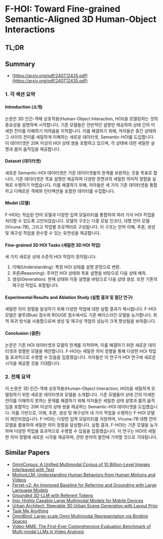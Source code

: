 # F-HOI: Toward Fine-grained Semantic-Aligned 3D Human-Object Interactions
## TL;DR
## Summary
- [https://arxiv.org/pdf/2407.12435.pdf](https://arxiv.org/pdf/2407.12435.pdf)

### 1. 각 섹션 요약

#### Introduction (소개)
논문은 3D 인간-객체 상호작용(Human-Object Interaction, HOI)을 모델링하는 것의 중요성을 설명하며 시작합니다. 기존 모델들은 전반적인 설명만 제공하여 상태 간의 미세한 전이를 이해하기 어려움을 지적합니다. 이를 해결하기 위해, 저자들은 중간 상태와 그 사이의 전이를 세밀하게 이해하는 새로운 데이터셋, Semantic-HOI를 도입합니다. 이 데이터셋은 20K 이상의 HOI 상태 쌍을 포함하고 있으며, 각 상태에 대한 세밀한 설명과 몸의 움직임을 제공합니다.

#### Dataset (데이터셋)
새로운 Semantic-HOI 데이터셋은 기존 데이터셋들의 한계를 보완하는 것을 목표로 합니다. 기존 데이터셋은 목표 설명만 제공하여 다양한 장면과의 세밀한 의미적 정렬을 실제로 수행하기 어렵습니다. 이를 해결하기 위해, 저자들은 세 가지 기존 데이터셋을 통합하고 다채로운 객체와 인터랙션을 포함한 데이터를 수집합니다.

#### Model (모델)
F-HOI는 학습된 언어 모델과 다양한 입력 모달리티를 통합하여 여러 가지 HOI 작업을 처리할 수 있도록 고안되었습니다. 모델의 구조는 다중 모달 인코더, 대형 언어 모델(Vicuna-7B), 그리고 작업별 프로젝터로 구성됩니다. 이 구조는 언어 이해, 추론, 생성 및 재구성 작업을 완수할 수 있는 유연성을 제공합니다.

#### Fine-grained 3D HOI Tasks (세밀한 3D HOI 작업)
세 가지 새로운 상태 수준의 HOI 작업이 정의됩니다:
1. 이해(Understanding): 특정 HOI 상태를 설명 문장으로 변환.
2. 추론(Reasoning): 주어진 HOI 상태와 목표 설명을 바탕으로 다음 상태 예측.
3. 생성(Generation): 현재 상태와 이동 설명을 바탕으로 다음 상태 생성.
또한 기존의 재구성 작업도 포함됩니다.

#### Experimental Results and Ablation Study (실험 결과 및 절단 연구)
세밀한 의미 정렬을 달성하기 위해 다양한 작업에 대한 실험 결과가 제시됩니다. F-HOI 모델은 블루(Blue) 점수와 ROUGE 점수에서도 기존 베이스라인 모델을 능가합니다. 최적 회귀 방식을 사용함으로써 생성 및 재구성 작업의 성능이 크게 향상됨을 보여줍니다.

#### Conclusion (결론)
논문은 기존 HOI 데이터셋과 모델의 한계를 지적하며, 이를 해결하기 위한 새로운 데이터셋과 정렬된 모델을 제안합니다. F-HOI는 세밀한 의미 정렬을 통해 다양한 HOI 작업을 효과적으로 수행할 수 있음을 입증했습니다. 저자들은 이 연구가 HOI 연구에 새로운 시각을 제공할 것을 기대합니다.

### 2. 전체 요약
이 논문은 3D 인간-객체 상호작용(Human-Object Interaction, HOI)을 세밀하게 모델링하기 위한 새로운 데이터셋과 모델을 소개합니다. 기존 모델들이 상태 간의 미세한 전이를 이해하지 못하는 문제를 해결하기 위해 저자들은 세밀한 상태 설명과 몸의 움직임을 포함하는 20K 이상의 상태 쌍을 제공하는 Semantic-HOI 데이터셋을 도입했습니다. 이를 기반으로, 이해, 추론, 생성 및 재구성의 네 가지 작업을 수행하는 F-HOI 모델이 제안되었습니다. F-HOI는 다양한 입력 모달리티를 지원하며, Vicuna-7B 대형 언어 모델을 활용하여 세밀한 의미 정렬을 달성합니다. 실험 결과, F-HOI는 기존 모델을 능가하며 다양한 작업을 효과적으로 수행할 수 있음을 입증했습니다. 이 연구는 HOI의 세밀한 의미 정렬에 새로운 시각을 제공하며, 관련 분야의 발전에 기여할 것으로 기대됩니다.

## Similar Papers
- [OmniCorpus: A Unified Multimodal Corpus of 10 Billion-Level Images Interleaved with Text](2406.08418.md)
- [MotionLLM: Understanding Human Behaviors from Human Motions and Videos](2405.20340.md)
- [Ferret-v2: An Improved Baseline for Referring and Grounding with Large Language Models](2404.07973.md)
- [Grounded 3D-LLM with Referent Tokens](2405.10370.md)
- [Imp: Highly Capable Large Multimodal Models for Mobile Devices](2405.12107.md)
- [Urban Architect: Steerable 3D Urban Scene Generation with Layout Prior](2404.06780.md)
- [Task Me Anything](2406.11775.md)
- [OmniBind: Large-scale Omni Multimodal Representation via Binding Spaces](2407.11895.md)
- [Video-MME: The First-Ever Comprehensive Evaluation Benchmark of Multi-modal LLMs in Video Analysis](2405.21075.md)
